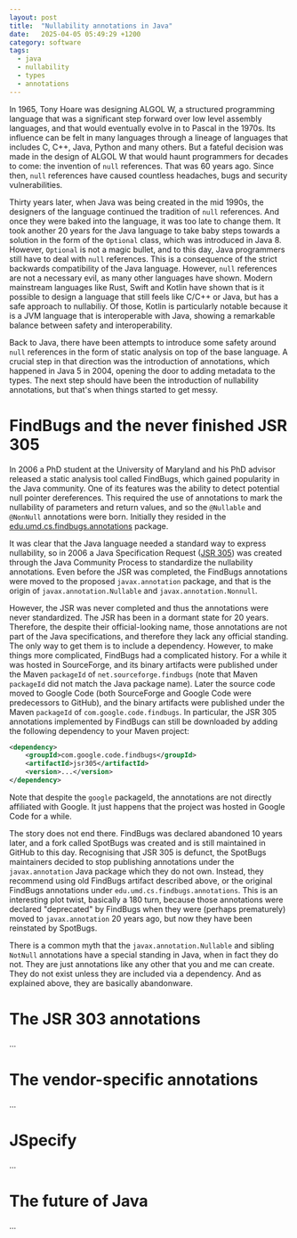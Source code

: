 ```yaml
---
layout: post
title:  "Nullability annotations in Java"
date:   2025-04-05 05:49:29 +1200
category: software
tags:
  - java
  - nullability
  - types
  - annotations
---
```


In 1965, Tony Hoare was designing ALGOL W, a structured programming language that was a significant step forward
over low level assembly languages, and that would eventually evolve in to Pascal in the 1970s. Its influence
can be felt in many languages through a lineage of languages that includes C, C++, Java, Python and many others.
But a fateful decision was made in the design of ALGOL W that would haunt programmers for decades to come:
the invention of `null` references. That was 60 years ago. Since then, `null` references have caused
countless headaches, bugs and security vulnerabilities.

Thirty years later, when Java was being created in the mid 1990s, the designers of the language continued
the tradition of `null` references. And once they were baked into the language, it was too late to change
them. It took another 20 years for the Java language to take baby steps towards a solution in the form of
the `Optional` class, which was introduced in Java 8. However, `Optional` is not a magic bullet, and to this
day, Java programmers still have to deal with `null` references. This is a consequence of the strict backwards
compatibility of the Java language. However, `null` references are not a necessary evil, as many other languages
have shown. Modern mainstream languages like Rust, Swift and Kotlin have shown that is it possible to
design a language that still feels like C/C++ or Java, but has a safe approach to nullabiliy. Of those, Kotlin
is particularly notable because it is a JVM language that is interoperable with Java, showing a remarkable
balance between safety and interoperability.

Back to Java, there have been attempts to introduce some safety around `null` references in the form of
static analysis on top of the base language. A crucial step in that direction was the introduction of annotations,
which happened in Java 5 in 2004, opening the door to adding metadata to the types. The next step should have
been the introduction of nullability annotations, but that's when things started to get messy.

# FindBugs and the never finished JSR 305

In 2006 a PhD student at the University of Maryland and his PhD advisor released a static analysis tool called
FindBugs, which gained popularity in the Java community. One of its features was the ability to detect
potential null pointer dereferences. This required the use of annotations to mark the nullability of
parameters and return values, and so the `@Nullable` and `@NonNull` annotations were born. Initially they
resided in the [edu.umd.cs.findbugs.annotations](https://findbugs.sourceforge.net/api/edu/umd/cs/findbugs/annotations/package-summary.html) package.

It was clear that the Java language needed a standard way to express nullability, so in 2006 a Java Specification Request
([JSR 305](https://jcp.org/en/jsr/detail?id=305)) was created through the Java Community Process to standardize the
nullability annotations. Even before the JSR was completed, the FindBugs annotations were moved to the proposed
`javax.annotation` package, and that is the origin of `javax.annotation.Nullable` and `javax.annotation.Nonnull`.

However, the JSR was never completed and thus the annotations were never standardized. The JSR has been in
a dormant state for 20 years. Therefore, the despite their official-looking name, those annotations are not part
of the Java specifications, and therefore they lack any official standing. The only way to get them is to
include a dependency. However, to make things more complicated, FindBugs had a complicated history. For a while
it was hosted in SourceForge, and its binary artifacts were published under the Maven `packageId` of
`net.sourceforge.findbugs` (note that Maven `packageId` did not match the Java package name). Later the source code
moved to Google Code (both SourceForge and Google Code were predecessors to GitHub), and the binary artifacts were
published under the Maven `packageId` of `com.google.code.findbugs`. In particular, the JSR 305 annotations implemented
by FindBugs can still be downloaded by adding the following dependency to your Maven project:

```xml
<dependency>
    <groupId>com.google.code.findbugs</groupId>
    <artifactId>jsr305</artifactId>
    <version>...</version>
</dependency>
```

Note that despite the `google` packageId, the annotations are not directly affiliated with Google. It just happens that
the project was hosted in Google Code for a while.

The story does not end there. FindBugs was declared abandoned 10 years later, and
a fork called SpotBugs was created and is still maintained in GitHub to this day. Recognising that JSR 305 is defunct,
the SpotBugs maintainers decided to stop publishing annotations under the
`javax.annotation` Java package which they do not own. Instead, they recommend using old FindBugs artifact described
above, or the original FindBugs annotations under `edu.umd.cs.findbugs.annotations`. This is an interesting plot
twist, basically a 180 turn, because those annotations were declared "deprecated" by FindBugs when they were (perhaps prematurely)
moved to `javax.annotation` 20 years ago, but now they have been reinstated by SpotBugs.

There is a common myth that the `javax.annotation.Nullable` and sibling `NotNull` annotations have a special
standing in Java, when in fact they do not. They are just annotations like any other that you and me can create.
They do not exist unless they are included via a dependency. And as explained above, they are basically abandonware.

# The JSR 303 annotations

...

# The vendor-specific annotations

...

# JSpecify

...

# The future of Java

...
